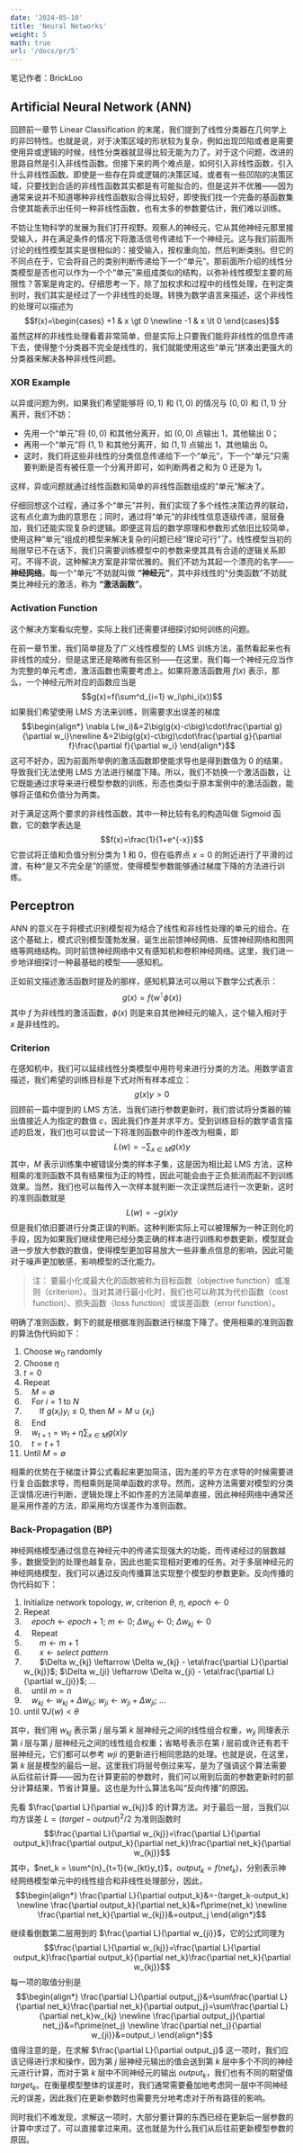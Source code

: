 ```yaml
---
date: '2024-05-10'
title: 'Neural Networks'
weight: 5
math: true
url: '/docs/pr/5'
---
```


笔记作者：BrickLoo

## Artificial Neural Network (ANN)

回顾前一章节 Linear Classification 的末尾，我们提到了线性分类器在几何学上的非凹特性。也就是说，对于决策区域的形状较为复杂，例如出现凹陷或者是需要使用异或逻辑的时候，线性分类器就显得比较无能为力了。对于这个问题，改进的思路自然是引入非线性函数。但接下来的两个难点是，如何引入非线性函数，引入什么非线性函数。即使是一些存在异或逻辑的决策区域，或者有一些凹陷的决策区域，只要找到合适的非线性函数其实都是有可能拟合的，但是这并不优雅——因为通常来说并不知道哪种非线性函数拟合得比较好，即使我们找一个完备的基函数集合使其能表示出任何一种非线性函数，也有太多的参数要估计，我们难以训练。

不妨让生物科学的发展为我们打开视野。观察人的神经元，它从其他神经元那里接受输入，并在满足条件的情况下将激活信号传递给下一个神经元。这与我们前面所讨论的线性模型其实是很相似的：接受输入，按权重向加，然后判断类别。但它的不同点在于，它会将自己的类别判断传递给下一个“单元”。那前面所介绍的线性分类模型是否也可以作为一个个“单元”来组成类似的结构，以弥补线性模型主要的局限性？答案是肯定的。仔细思考一下，除了加权求和过程中的线性处理，在判定类别时，我们其实是经过了一个非线性的处理。转换为数学语言来描述，这个非线性的处理可以描述为
$$f(x)=\begin{cases}
   +1 & x \gt 0 \newline
   -1 & x \lt 0
\end{cases}$$
虽然这样的非线性处理看着非常简单，但是实际上只要我们能将非线性的信息传递下去，使得整个分类器不完全是线性的，我们就能使用这些“单元”拼凑出更强大的分类器来解决各种非线性问题。

### XOR Example

以异或问题为例，如果我们希望能够将 $(0,1)$ 和 $(1,0)$ 的情况与 $(0,0)$ 和 $(1,1)$ 分离开，我们不妨：
- 先用一个“单元”将 $(0,0)$ 和其他分离开，如 $(0,0)$ 点输出 $1$，其他输出 $0$；
- 再用一个“单元”将 $(1,1)$ 和其他分离开，如 $(1,1)$ 点输出 $1$，其他输出 $0$。
- 这时，我们将这些非线性的分类信息传递给下一个“单元”，下一个“单元”只需要判断是否有被任意一个分离开即可，如判断两者之和为 $0$ 还是为 $1$。

这样，异或问题就通过线性函数和简单的非线性函数组成的“单元”解决了。

仔细回想这个过程，通过多个“单元”并列，我们实现了多个线性决策边界的联动，这有点化直为曲的意思在；同时，通过将“单元”的非线性信息逐级传递，层层叠加，我们还能实现复杂的逻辑。即便这背后的数学原理和参数形式依旧比较简单，使用这种“单元”组成的模型来解决复杂的问题已经“理论可行”了。线性模型当初的局限早已不在话下，我们只需要训练模型中的参数来使其具有合适的逻辑关系即可。不得不说，这种解决方案是非常优雅的。我们不妨为其起一个漂亮的名字——**神经网络**。每一个“单元”不妨就叫做 **“神经元”**，其中非线性的“分类函数”不妨就类比神经元的激活，称为 **“激活函数”**。

### Activation Function

这个解决方案看似完整，实际上我们还需要详细探讨如何训练的问题。

在前一章节里，我们简单提及了广义线性模型的 LMS 训练方法，虽然看起来也有非线性的成分，但是这里还是略微有些区别——在这里，我们每一个神经元应当作为完整的单元考虑，激活函数也需要考虑上。如果将激活函数用 $f(x)$ 表示，那么，一个神经元所对应的函数应当是
$$g(x)=f(\sum^d_{i=1} w_i\phi_i(x))$$
如果我们希望使用 LMS 方法来训练，则需要求出误差的梯度
$$\begin{align*}
\nabla L(w_i)&=2\big(g(x)-c\big)\cdot\frac{\partial g}{\partial w_i}\newline
&=2\big(g(x)-c\big)\cdot\frac{\partial g}{\partial f}\frac{\partial f}{\partial w_i}
\end{align*}$$
这可不好办，因为前面所举例的激活函数即使能求导也是得到数值为 $0$ 的结果，导致我们无法使用 LMS 方法进行梯度下降。所以，我们不妨换一个激活函数，让它既能通过求导来进行模型参数的训练，形态也类似于原本案例中的激活函数，能够将正值和负值分为两类。

对于满足这两个要求的非线性函数，其中一种比较有名的构造叫做 Sigmoid 函数，它的数学表达是
$$f(x)=\frac{1}{1+e^{-x}}$$
它尝试将正值和负值分别分类为 $1$ 和 $0$，但在临界点 $x=0$ 的附近进行了平滑的过渡，有种“是又不完全是”的感觉，使得模型参数能够通过梯度下降的方法进行训练。

## Perceptron

ANN 的意义在于将模式识别模型视为结合了线性和非线性处理的单元的组合。在这个基础上，模式识别模型蓬勃发展，诞生出前馈神经网络、反馈神经网络和图网络等网络结构。同时前馈神经网络中又有感知机和卷积神经网络。这里，我们进一步地详细探讨一种最基础的模型——感知机。

正如前文描述激活函数时提及的那样，感知机算法可以用以下数学公式表示：
$$g(x)=f(w^\intercal\phi(x))$$
其中 $f$ 为非线性的激活函数，$\phi(x)$ 则是来自其他神经元的输入，这个输入相对于 $x$ 是非线性的。

### Criterion

在感知机中，我们可以延续线性分类模型中用符号来进行分类的方法。用数学语言描述，我们希望的训练目标是下式对所有样本成立：
$$g(x)y>0$$
回顾前一篇中提到的 LMS 方法，当我们进行参数更新时，我们尝试将分类器的输出值接近人为指定的数值 $c$，因此我们作差并求平方。受到训练目标的数学语言描述的启发，我们也可以尝试一下将准则函数中的作差改为相乘，即
$$L(w)=-\sum_{x\in M}{g(x)y}$$
其中，$M$ 表示训练集中被错误分类的样本子集，这是因为相比起 LMS 方法，这种相乘的准则函数不具有结果恒为正的特性，因此可能会由于正负抵消而起不到训练效果。当然，我们也可以每传入一次样本就判断一次正误然后进行一次更新，这时的准则函数就是
$$L(w)=-g(x)y$$
但是我们依旧要进行分类正误的判断。这种判断实际上可以被理解为一种正则化的手段，因为如果我们继续使用已经分类正确的样本进行训练和参数更新，模型就会进一步放大参数的数值，使得模型更加容易放大一些非重点信息的影响，因此可能对于噪声更加敏感，影响模型的泛化能力。

> 注：
> 要最小化或最大化的函数被称为目标函数（objective function）或准则（criterion）。当对其进行最小化时，我们也可以称其为代价函数（cost function）、损失函数（loss function）或误差函数（error function）。

明确了准则函数，剩下的就是根据准则函数进行梯度下降了。使用相乘的准则函数的算法伪代码如下：

1. Choose $w_0$ randomly
2. Choose $\eta$
3. $t = 0$
4. Repeat
5. &emsp;$M=\emptyset$
6. &emsp;For $i = 1$ to $N$
7. &emsp;&emsp;If $g(x_i) y_i \leq 0$, then $M = M \cup \{x_i\}$
8. &emsp;End
9. &emsp;$w_{t + 1} = w_t + \eta \sum_{x\in M}{g(x)y}$
10. &emsp;$t=t+1$
11. Until $M=\emptyset$

相乘的优势在于梯度计算公式看起来更加简洁，因为差的平方在求导的时候需要进行复合函数求导，而相乘则是简单函数的求导。然而，这种方法需要对模型的分类正误情况进行判断，逻辑处理上不如作差的方法简单直接，因此神经网络中通常还是采用作差的方法，即采用均方误差作为准则函数。

### Back-Propagation (BP)

神经网络模型通过信息在神经元中的传递实现强大的功能，而传递经过的层数越多，数据受到的处理也越复杂，因此也能实现相对更难的任务。对于多层神经元的神经网络模型，我们可以通过反向传播算法实现整个模型的参数更新。反向传播的伪代码如下：

1. Initialize network topology, $w$, criterion $\theta$, $\eta$, $epoch \leftarrow 0$
2. Repeat
3. &emsp;$epoch \leftarrow epoch + 1$; $m \leftarrow 0$; $\Delta w_{kj} \leftarrow 0$; $\Delta w_{kj} \leftarrow 0$
4. &emsp;Repeat
5. &emsp;&emsp;$m \leftarrow m+1$
6. &emsp;&emsp;$x \leftarrow select\ pattern$
7. &emsp;&emsp;$\Delta w_{kj} \leftarrow \Delta w_{kj} - \eta\frac{\partial L}{\partial w_{kj}}$; $\Delta w_{ji} \leftarrow \Delta w_{ji} - \eta\frac{\partial L}{\partial w_{ji}}$; ...
8. &emsp;until $m = n$
9. &emsp;$w_{kj} \leftarrow w_{kj}+\Delta w_{kj}$; $w_{ji} \leftarrow w_{ji}+\Delta w_{ji}$; ...
10. until $\nabla J(w) < \theta$

其中，我们用 $w_{kj}$ 表示第 $j$ 层与第 $k$ 层神经元之间的线性组合权重，$w_{ji}$ 同理表示第 $i$ 层与第 $j$ 层神经元之间的线性组合权重；省略号表示在第 $i$ 层前或许还有若干层神经元，它们都可以参考 $wji$ 的更新进行相同思路的处理。也就是说，在这里，第 $k$ 层是模型的最后一层。这里我们将层号倒过来写，是为了强调这个算法需要从后往前计算——因为在计算更前的参数时，我们可以用到后面的参数更新时的部分计算结果，节省计算量。这也是为什么算法名叫“反向传播”的原因。

先看 $\frac{\partial L}{\partial w_{kj}}$ 的计算方法。对于最后一层，当我们以均方误差 $L=(target-output)^2/2$ 为准则函数时
$$\frac{\partial L}{\partial w_{kj}}=\frac{\partial L}{\partial output_k}\frac{\partial output_k}{\partial net_k}\frac{\partial net_k}{\partial w_{kj}}$$
其中，$net_k = \sum^{n}_{t=1}{w_{kt}y_t}$，$output_k=f(net_k)$，分别表示神经网络模型单元中的线性组合和非线性处理部分，因此，
$$\begin{align*}
\frac{\partial L}{\partial output_k}&=-(target_k-output_k) \newline
\frac{\partial output_k}{\partial net_k}&=f\prime(net_k) \newline
\frac{\partial net_k}{\partial w_{kj}}&=output_j
\end{align*}$$

继续看倒数第二层用到的 $\frac{\partial L}{\partial w_{ji}}$，它的公式同理为
$$\frac{\partial L}{\partial w_{kj}}=\frac{\partial L}{\partial output_k}\frac{\partial output_k}{\partial net_k}\frac{\partial net_k}{\partial w_{kj}}$$
每一项的取值分别是
$$\begin{align*}
\frac{\partial L}{\partial output_j}&=\sum\frac{\partial L}{\partial net_k}\frac{\partial net_k}{\partial output_j}=\sum\frac{\partial L}{\partial net_k}w_{kj} \newline
\frac{\partial output_j}{\partial net_j}&=f\prime(net_j) \newline
\frac{\partial net_j}{\partial w_{ji}}&=output_i
\end{align*}$$
值得注意的是，在求解 $\frac{\partial L}{\partial output_j}$ 这一项时，我们应该记得进行求和操作，因为第 $j$ 层神经元输出的值会送到第 $k$ 层中多个不同的神经元进行计算，而对于第 $k$ 层中不同神经元的输出 $output_k$，我们也有不同的期望值 $target_k$。在衡量模型整体的误差时，我们通常需要叠加地考虑同一层中不同神经元的误差，因此我们在更新参数时也需要充分地考虑对于所有路径的影响。

同时我们不难发现，求解这一项时，大部分要计算的东西已经在更新后一层参数的计算中求过了，可以直接拿过来用。这也就是为什么我们从后往前更新模型参数的原因。